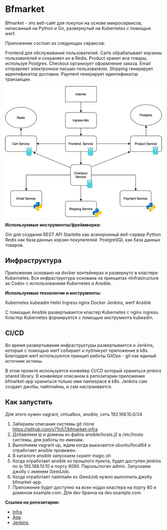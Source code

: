 # Bfmarket

Bfmarket - это веб-сайт для покупок на основе микросервисов, написанный на Python и Go, развернутый на Kubernetes с помощью werf. 

Приложение состоит из следующих сервисов:

Frontend для обслуживания пользователей.
Carts обрабатывает корзины пользователей и сохраняет их в Redis.
Product хранит все товары, используя Postgres.
Checkout организует оформление заказа.
Email отправляет электронное письмо пользователю.
Shipping генерирует идентификатор доставки.
Payment генерирует идентификатор транзакции.

![](/microsvc.png)

**Используемые инструменты/фреймворки:**

Gin для создания REST API
Starlette как асинхронный веб-сервер Python
Redis как база данных корзин покупателей.
PostgreSQL как база данных товаров.

## Инфраструктура

Приложение основано на docker контейнерах и развернуто в кластере Kubernetes. Вся инфраструктура основана на принципах «Infrastructure as Code» с использованием Kubernetes и Ansible.

**Используемые технологии и инструменты:**

Kubernetes
kubeadm
Helm
Ingress nginx
Docker
Jenkins, werf
Ansible

С помощью Ansible развертывается кластер Kubernetes с nginx ingress. Кластер Kubernetes формируется с помощью инструмента kubeadm.

## CI/CD

Во время развертывания инфраструктуры развертывается и Jenkins, который с помощью werf собирает и публикует приложение в k8s. Благодаря werf используются принцип работы GitOps - git как единый источник истины. 

В этом проекте используется конвейер CI/CD который храниться jenkins shared library. В конвейере описаном в репозитарии приложения bfmarket-app храниться только имя namespace в k8s. Jenkins сам создает джобы, пайплайны, и сам настраивается.

## Как запустить

Для этого нужен vagrant, virtualbox, ansible, сеть 192.168.10.0/24
1. Забираем описание системы
git clone https://github.com/v71n57/bfmarket-infra
2. Добавляем ip и домены из файла ansible/hosts.j2 в /etc/hosts системы, для работы по именам.
3. Выполняем vagrant up, ждем когда выкачается ubuntu/focal64 и отработает ansible провижен.
4. В каталоге ansible запускаем скрипт magic.sh
5. Когда отработает ansible из прошлого пункта, будет доступен jenkins по ip 192.168.10.10 и порту 8080. Пароль/логин admin. Запускаем джобу с именем iSeedJob.
6. Когда отработает пайплайн из iSeedJob нужно выполнить джобу bfmarket-app.
7. Приложение будет доступно на всех нодах кластера на порту 80 и доменом example.com. Для dev бранча на dev.example.com.

**Ссылки на репозитарии:**

- [Infra](https://github.com/v71n57/bfmarket-infra) 
- [App](https://github.com/v71n57/bfmarket-app)
- [Jenkins](https://github.com/v71n57/bfmarket-jenkins)

 